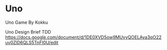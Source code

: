 # Uno
Uno Game By Kokku

Uno Design Brief TDD https://docs.google.com/document/d/1DE0XVD5ow9MUvyQOELAya3qO22uv0ZlD6QLS5TnFI0U/edit
